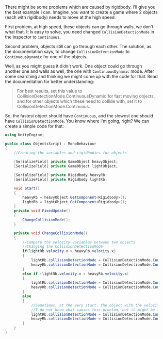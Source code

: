 There might be some problems which are caused by rigidbody. I'll give you the best example I can. Imagine, you want to create a game where 2 objects (each with rigidbody) needs to move at the high speed.

First problem, at high speed, these objects can go through walls, we don't what that. 
It is easy to solve, you need changed `CollisionDetectionMode` in the inspector to `Continuous`.

Second problem, objects still can go through each other. The solution, as the documentation says, to change `CollisionDetectionMode` to `ContinuousDynamic` for one of the objects. 

Well, as you might guess it didn't work. One object could go through another one and walls as well, the one with `ContinuousDynamic` mode.
After some searching and thinking we might come up with the code for that.
Read the documentation for better understanding: 
>For best results, set this value to CollisionDetectionMode.ContinuousDynamic for fast moving objects, and for other objects which these need to collide with, set it to CollisionDetectionMode.Continuous.

So, the fastest object should have `Continuous`, and the slowest one should have `CollisionDetectionMode`. You know where I'm going, right?
We can create a simple code for that:
``` C#
using UnityEngine;

public class ObjectsScript : MonoBehaviour
{
    //Creating the variables and rigidbodies for objects
    
    [SerializeField] private GameObject heavyObject;
    [SerializeField] private GameObject lightObject;

    [SerializeField] private Rigidbody heavyRb;
    [SerializeField] private Rigidbody lightRb;

    void Start()
    {
        heavyRb = heavyObject.GetComponent<Rigidbody>();
        lightRb = lightObject.GetComponent<Rigidbody>();
    }
    private void FixedUpdate()
    {
        ChangeCollisionMode();
    }

    private void ChangeCollisionMode()
    {
        //Compare the velocity variables between two objects
        //Changing the CollisionDetectionMode
        if(lightRb.velocity.x > heavyRb.velocity.x)
        {
            lightRb.collisionDetectionMode = CollisionDetectionMode.Continuous;
            heavyRb.collisionDetectionMode = CollisionDetectionMode.ContinuousDynamic;
        }
        else if (lightRb.velocity.x < heavyRb.velocity.x)
        {
            lightRb.collisionDetectionMode = CollisionDetectionMode.ContinuousDynamic;
            heavyRb.collisionDetectionMode = CollisionDetectionMode.Continuous;
        }
        else
        {
            //Sometimes, at the very start, the object with the velocity can go through another, so I made a default state (this happens when the velocities of the objects are the same as well)
            //I do not know what causes this problem, but it might be that somehow Unity cannot see the velocity differents
            lightRb.collisionDetectionMode = CollisionDetectionMode.ContinuousDynamic;
            heavyRb.collisionDetectionMode = CollisionDetectionMode.Continuous;
        }
    }
}
```
